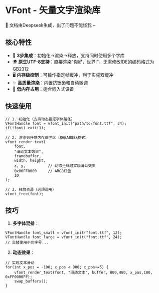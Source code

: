 
# VFont - 矢量文字渲染库

📌 文档由Deepseek生成，出了问题不能怪我 ~

## 核心特性

* 🚀 **3步集成**：初始化→渲染→释放，支持同时使用多个字库
* 🌍 **原生UTF-8支持**：直接渲染"你好，世界!"，无需修改IDE的编码格式为GB2312
* 🖥️ **内存级控制**：可操作指定帧缓冲，利于实施双缓冲
* ✨ **高质量渲染**：内置抗锯齿和自动微调
* 📱 **低内存占用**：适合嵌入式设备

## 快速使用

```
// 1. 初始化（支持动态指定字体路径）
VFontHandle font = vfont_init("path/to/font.ttf", 24);
if(!font) exit(1);

// 2. 渲染到任意内存缓冲区（RGBA8888格式）
vfont_render_text(
    font, 
    "滑动文本效果", 
    framebuffer, 
    width, height, 
    x, y,          // 动态坐标可实现滑动效果
    0x00FF0000     // ARGB红色
    10
);

// 3. 释放资源（必须调用）
vfont_free(font);
```

## 技巧

1. **多字体混排**：

```
VFontHandle font_small = vfont_init("font.ttf", 12);
VFontHandle font_large = vfont_init("font.ttf", 24);
// 交替使用不同字号...
```

2. **动态效果**：

```
// 实现文本滑动
for(int x_pos = -100; x_pos < 800; x_pos+=5) {
    vfont_render_text(font, "滑动文本", buffer, 800,480, x_pos,100, 0xFF0000FF);
    swap_buffers();
}
```
